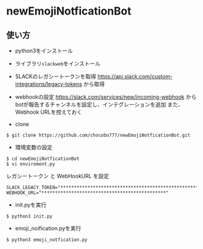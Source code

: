 # newEmojiNotficationBot

## 使い方

- python3をインストール

- ライブラリ`slackweb`をインストール

- SLACKのレガシートークンを取得
https://api.slack.com/custom-integrations/legacy-tokens から取得

- webhookの設定
https://slack.com/services/new/incoming-webhook から botが報告するチャンネルを設定し、インテグレーションを追加
また、Webhook URLを控えておく

- clone
```
$ git clone https://github.com/chocobo777/newEmojiNotficationBot.git
```

- 環境変数の設定
```
$ cd newEmojiNotficationBot
$ vi enviroment.py
```

レガシートークン と WebHookURL を設定
```
SLACK_LEGACY_TOKEN="***************************************************************************"
WEBHOOK_URL="**********************************************"
```

- init.pyを実行
```
$ python3 init.py
```

- emoji_noification.pyを実行
```
$ python3 emoji_notfication.py
```